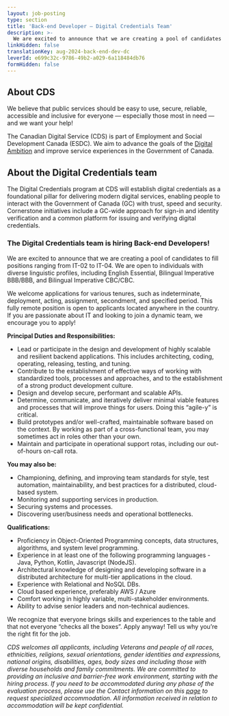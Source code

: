 ```yaml
---
layout: job-posting
type: section
title: 'Back-end Developer — Digital Credentials Team'
description: >-
  We are excited to announce that we are creating a pool of candidates to fill positions ranging from IT-02 to IT-04. We are open to individuals with diverse linguistic profiles, including English Essential, Bilingual Imperative BBB/BBB, and Bilingual Imperative CBC/CBC.
linkHidden: false
translationKey: aug-2024-back-end-dev-dc
leverId: e699c32c-9786-49b2-a029-6a118484db76
formHidden: false
---
```


## About CDS 
We believe that public services should be easy to use, secure, reliable, accessible and inclusive for everyone — especially those most in need — and we want your help!

The Canadian Digital Service (CDS) is part of Employment and Social Development Canada (ESDC). We aim to advance the goals of the [Digital Ambition](https://www.canada.ca/en/government/system/digital-government/government-canada-digital-operations-strategic-plans/canada-digital-ambition.html) and improve service experiences in the Government of Canada.

## About the Digital Credentials team
The Digital Credentials program at CDS will establish digital credentials as a foundational pillar for delivering modern digital services, enabling people to interact with the Government of Canada (GC) with trust, speed and security. Cornerstone initiatives include a GC-wide approach for sign-in and identity verification and a common platform for issuing and verifying digital credentials. 

### **The Digital Credentials team is hiring Back-end Developers!**

We are excited to announce that we are creating a pool of candidates to fill positions ranging from IT-02 to IT-04. We are open to individuals with diverse linguistic profiles, including English Essential, Bilingual Imperative BBB/BBB, and Bilingual Imperative CBC/CBC. 

We welcome applications for various tenures, such as indeterminate, deployment, acting, assignment, secondment, and specified period. This fully remote position is open to applicants located anywhere in the country. If you are passionate about IT and looking to join a dynamic team, we encourage you to apply!

**Principal Duties and Responsibilities:**
- Lead or participate in the design and development of highly scalable and resilient backend applications. This includes architecting, coding, operating, releasing, testing, and tuning. 
- Contribute to the establishment of effective ways of working with standardized tools, processes and approaches, and to the establishment of a strong product development culture.
- Design and develop secure, performant and scalable APIs. 
- Determine, communicate, and iteratively deliver minimal viable features and processes that will improve things for users. Doing this “agile-y” is critical.  
- Build prototypes and/or well-crafted, maintainable software based on the context. By working as part of a cross-functional team, you may sometimes act in roles other than your own.  
- Maintain and participate in operational support rotas, including our out-of-hours on-call rota. 

**You may also be:**
- Championing, defining, and improving team standards for style, test automation, maintainability, and best practices for a distributed, cloud-based system.
- Monitoring and supporting services in production.   
- Securing systems and processes.  
- Discovering user/business needs and operational bottlenecks.  

**Qualifications:**

- Proficiency in Object-Oriented Programming concepts, data structures, algorithms, and system level programming. 
- Experience in at least one of the following programming languages - Java, Python, Kotlin, Javascript (NodeJS).  
- Architectural knowledge of designing and developing software in a distributed architecture for multi-tier applications in the cloud. 
- Experience with Relational and NoSQL DBs. 
- Cloud based experience, preferably AWS / Azure  
- Comfort working in highly variable, multi-stakeholder environments.  
- Ability to advise senior leaders and non-technical audiences.  

We recognize that everyone brings skills and experiences to the table and that not everyone “checks all the boxes”. Apply anyway! Tell us why you’re the right fit for the job.

*CDS welcomes all applicants, including Veterans and people of all races, ethnicities, religions, sexual orientations, gender identities and expressions, national origins, disabilities, ages, body sizes and including those with diverse households and family commitments. We are committed to providing an inclusive and barrier-free work environment, starting with the hiring process. If you need to be accommodated during any phase of the evaluation process, please use the Contact information on this [page](https://www.canada.ca/en/public-service-commission/services/assessment-accommodation-page.html) to request specialized accommodation. All information received in relation to accommodation will be kept confidential.*

